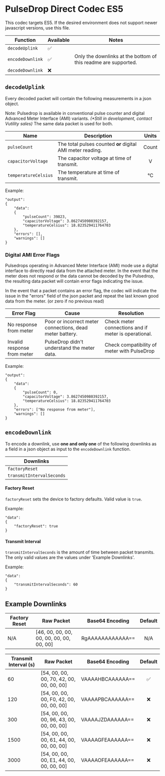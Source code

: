 # PulseDrop Direct Codec ES5

This codec targets ES5. If the desired environment does not support newer javascript versions, use this file.

| Function | Available | Notes |
| --- | --- | --- |
| `decodeUplink`| ✅ | |
| `encodeDownlink`| ✅ | Only the downlinks at the bottom of this readme are supported. |
| `decodeDownlink`| ❌ | |


## `decodeUplink`

Every decoded packet will contain the following measurements in a json object.

Note: Pulsedrop is available in conventional pulse counter and digital Advanced Meter Interface (AMI) variants. *(\*Still in development, contact Vutility sales)* The same data packet is used for both.

| Name | Description | Units |
| --- | --- | :---: |
| `pulseCount` | The total pulses counted **or** digital AMI meter reading. | Count |
| `capacitorVoltage` | The capacitor voltage at time of transmit. | V |
| `temperatureCelsius` | The temperature at time of transmit. | °C |

Example:
```
"output":
{
    "data":
    {
        "pulseCount": 39823,
        "capacitorVoltage": 3.8627450980392157,
        "temperatureCelsius": 18.823529411764703
    },
    "errors": [],
    "warnings": []
}
```

### Digital AMI Error Flags
Pulsedrops operating in Advanced Meter Interface (AMI) mode use a digital interface to directly read data from the attached meter. In the event that the meter does not respond or the data cannot be decoded by the Pulsedrop, the resulting data packet will contain error flags indicating the issue.

In the event that a packet contains an error flag, the codec will indicate the issue in the "errors" field of the json packet and repeat the last known good data from the meter. (or zero if no previous read)

| Error Flag | Cause | Resolution |
| --- | --- | --- |
| No response from meter | Poor or incorrect meter connections, dead meter battery. | Check meter connections and if meter is operational. |
| Invalid response from meter | PulseDrop didn't understand the meter data. | Check compatibility of meter with PulseDrop |

Example:
```
"output":
{
    "data":
    {
        "pulseCount": 0,
        "capacitorVoltage": 3.8627450980392157,
        "temperatureCelsius": 18.823529411764703
    },
    "errors": ["No response from meter"],
    "warnings": []
}
```

## `encodeDownlink`

To encode a downlink, use **one and only one** of the following downlinks as a field in a json object as input to the `encodeDownlink` function.

| Downlinks |
| --- |
| `factoryReset` |
| `transmitIntervalSeconds` |

#### Factory Reset

`factoryReset` sets the device to factory defaults. Valid value is `true`.

Example:
```
"data":
{
    "factoryReset": true
}
```

#### Transmit Interval

`transmitIntervalSeconds` is the amount of time between packet transmits. The only valid values are the values under 'Example Downlinks'.

Example:
```
"data":
{
    "transmitIntervalSeconds": 60
}
```

## Example Downlinks

| Factory Reset | Raw Packet | Base64 Encoding | Default |
| --- | --- | --- | :---: |
| N/A | [46, 00, 00, 00, 00, 00, 00, 00, 00, 00] | RgAAAAAAAAAAAA== | N/A |


| Transmit Interval (s) | Raw Packet | Base64 Encoding | Default |
| --- | --- | --- | :---: |
| 60 | [54, 00, 00, 00, 70, 42, 00, 00, 00, 00] | VAAAAHBCAAAAAA== | ✅ |
| 120 | [54, 00, 00, 00, F0, 42, 00, 00, 00, 00] | VAAAAPBCAAAAAA== | ❌ |
| 300 | [54, 00, 00, 00, 96, 43, 00, 00, 00, 00] | VAAAAJZDAAAAAA== | ❌ |
| 1500 | [54, 00, 00, 00, 61, 44, 00, 00, 00, 00] | VAAAAGFEAAAAAA== | ❌ |
| 3000 | [54, 00, 00, 00, E1, 44, 00, 00, 00, 00] | VAAAAOFEAAAAAA== | ❌ |

